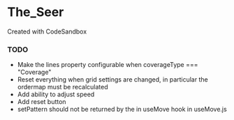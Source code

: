 # The_Seer

Created with CodeSandbox

### TODO

- Make the lines property configurable when coverageType === "Coverage"
- Reset everything when grid settings are changed, in particular the ordermap must be recalculated
- Add ability to adjust speed
- Add reset button
- setPattern should not be returned by the in useMove hook in useMove.js
